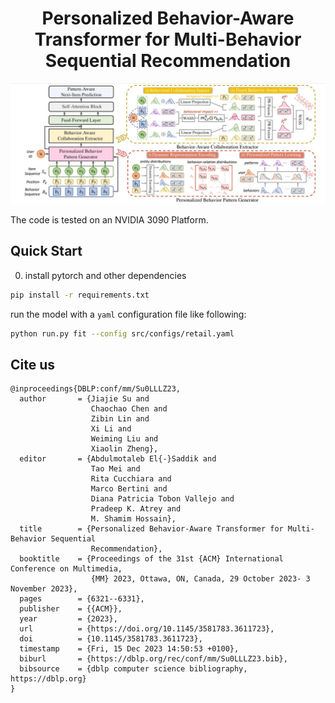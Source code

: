 
<div align="center">    

# Personalized Behavior-Aware Transformer for Multi-Behavior Sequential Recommendation

<div align="center">

![](PBAT.jpg)

</div>

</div>
The code is tested on an NVIDIA 3090 Platform.

## Quick Start
0. install pytorch and other dependencies
```bash
pip install -r requirements.txt
```
run the model with a `yaml` configuration file like following:
```bash
python run.py fit --config src/configs/retail.yaml
```

## Cite us

```
@inproceedings{DBLP:conf/mm/Su0LLLZ23,
  author       = {Jiajie Su and
                  Chaochao Chen and
                  Zibin Lin and
                  Xi Li and
                  Weiming Liu and
                  Xiaolin Zheng},
  editor       = {Abdulmotaleb El{-}Saddik and
                  Tao Mei and
                  Rita Cucchiara and
                  Marco Bertini and
                  Diana Patricia Tobon Vallejo and
                  Pradeep K. Atrey and
                  M. Shamim Hossain},
  title        = {Personalized Behavior-Aware Transformer for Multi-Behavior Sequential
                  Recommendation},
  booktitle    = {Proceedings of the 31st {ACM} International Conference on Multimedia,
                  {MM} 2023, Ottawa, ON, Canada, 29 October 2023- 3 November 2023},
  pages        = {6321--6331},
  publisher    = {{ACM}},
  year         = {2023},
  url          = {https://doi.org/10.1145/3581783.3611723},
  doi          = {10.1145/3581783.3611723},
  timestamp    = {Fri, 15 Dec 2023 14:50:53 +0100},
  biburl       = {https://dblp.org/rec/conf/mm/Su0LLLZ23.bib},
  bibsource    = {dblp computer science bibliography, https://dblp.org}
}
```